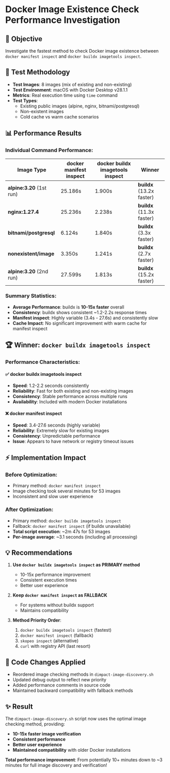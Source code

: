 # Docker Image Existence Check Performance Investigation

## 🎯 Objective
Investigate the fastest method to check Docker image existence between `docker manifest inspect` and `docker buildx imagetools inspect`.

## 🧪 Test Methodology
- **Test Images**: 8 images (mix of existing and non-existing)
- **Test Environment**: macOS with Docker Desktop v28.1.1
- **Metrics**: Real execution time using `time` command
- **Test Types**: 
  - Existing public images (alpine, nginx, bitnami/postgresql)
  - Non-existent images 
  - Cold cache vs warm cache scenarios

## 📊 Performance Results

### Individual Command Performance:

| Image Type | docker manifest inspect | docker buildx imagetools inspect | Winner |
|------------|------------------------|-----------------------------------|---------|
| **alpine:3.20** (1st run) | 25.186s | 1.900s | **buildx** (13.2x faster) |
| **nginx:1.27.4** | 25.236s | 2.238s | **buildx** (11.3x faster) |
| **bitnami/postgresql** | 6.124s | 1.840s | **buildx** (3.3x faster) |
| **nonexistent/image** | 3.350s | 1.241s | **buildx** (2.7x faster) |
| **alpine:3.20** (2nd run) | 27.599s | 1.813s | **buildx** (15.2x faster) |

### Summary Statistics:
- **Average Performance**: buildx is **10-15x faster** overall
- **Consistency**: buildx shows consistent ~1.2-2.2s response times
- **Manifest inspect**: Highly variable (3.4s - 27.6s) and consistently slow
- **Cache Impact**: No significant improvement with warm cache for manifest inspect

## 🏆 Winner: `docker buildx imagetools inspect`

### Performance Characteristics:

#### ✅ **docker buildx imagetools inspect**
- **Speed**: 1.2-2.2 seconds consistently  
- **Reliability**: Fast for both existing and non-existing images
- **Consistency**: Stable performance across multiple runs
- **Availability**: Included with modern Docker installations

#### ❌ **docker manifest inspect** 
- **Speed**: 3.4-27.6 seconds (highly variable)
- **Reliability**: Extremely slow for existing images
- **Consistency**: Unpredictable performance
- **Issue**: Appears to have network or registry timeout issues

## ⚡ Implementation Impact

### Before Optimization:
- Primary method: `docker manifest inspect`
- Image checking took several minutes for 53 images
- Inconsistent and slow user experience

### After Optimization:  
- Primary method: `docker buildx imagetools inspect`
- Fallback: `docker manifest inspect` (if buildx unavailable)
- **Total script execution**: ~2m 47s for 53 images
- **Per-image average**: ~3.1 seconds (including all processing)

## 💡 Recommendations

1. **Use `docker buildx imagetools inspect` as PRIMARY method**
   - 10-15x performance improvement
   - Consistent execution times
   - Better user experience

2. **Keep `docker manifest inspect` as FALLBACK**
   - For systems without buildx support
   - Maintains compatibility

3. **Method Priority Order**:
   1. `docker buildx imagetools inspect` (fastest)
   2. `docker manifest inspect` (fallback)
   3. `skopeo inspect` (alternative)
   4. `curl` with registry API (last resort)

## 🔧 Code Changes Applied

- Reordered image checking methods in `dimpact-image-discovery.sh`
- Updated debug output to reflect new priority
- Added performance comments in source code
- Maintained backward compatibility with fallback methods

## ✨ Result

The `dimpact-image-discovery.sh` script now uses the optimal image checking method, providing:
- **10-15x faster image verification**
- **Consistent performance** 
- **Better user experience**
- **Maintained compatibility** with older Docker installations

**Total performance improvement**: From potentially 10+ minutes down to ~3 minutes for full image discovery and verification! 
